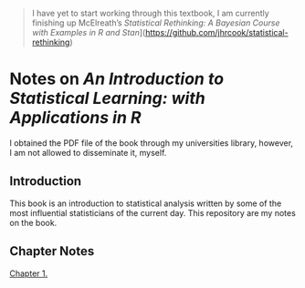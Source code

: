 
> I have yet to start working through this textbook, I am currently
> finishing up McElreath’s *Statistical Rethinking: A Bayesian Course
> with Examples in R and
> Stan*\](<https://github.com/jhrcook/statistical-rethinking>)

# Notes on *An Introduction to Statistical Learning: with Applications in R*

I obtained the PDF file of the book through my universities library,
however, I am not allowed to disseminate it, myself.

## Introduction

This book is an introduction to statistical analysis written by some of
the most influential statisticians of the current day. This repository
are my notes on the book.

## Chapter Notes

[Chapter 1.]()
